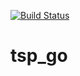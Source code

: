 [![Build Status](https://travis-ci.org/masci/tsp_go.svg)](https://travis-ci.org/masci/tsp_go)

# tsp_go
